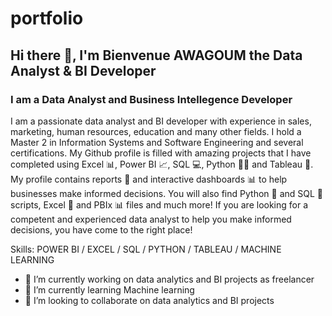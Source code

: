 # portfolio
## Hi there 👋, I'm Bienvenue AWAGOUM the Data Analyst & BI Developer
### I am a Data Analyst and Business Intellegence Developer

I am a passionate data analyst and BI developer with experience in sales, marketing, human resources, education and many other fields. I hold a Master 2 in Information Systems and Software Engineering and several certifications. My Github profile is filled with amazing projects that I have completed using Excel 📊, Power BI 📈, SQL 💻, Python 🧑‍💻 and Tableau 🚀. My profile contains reports 📑 and interactive dashboards 📊 to help businesses make informed decisions. You will also find Python 🐍 and SQL 💾 scripts, Excel 📑 and PBIx 📊 files and much more! If you are looking for a competent and experienced data analyst to help you make informed decisions, you have come to the right place!

Skills: POWER BI / EXCEL / SQL / PYTHON / TABLEAU / MACHINE LEARNING

* 🔭 I’m currently working on data analytics and BI projects as freelancer
* 🌱 I’m currently learning Machine learning
* 👯 I’m looking to collaborate on data analytics and BI projects